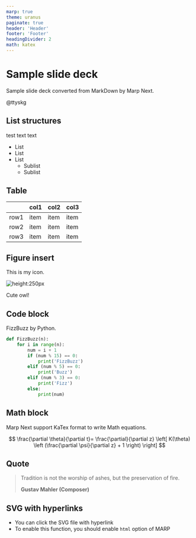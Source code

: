 ```yaml
---
marp: true
theme: uranus
paginate: true
header: 'Header'
footer: 'Footer'
headingDivider: 2
math: katex
---
```


<!-- _class: lead -->
# Sample slide deck

Sample slide deck converted from MarkDown by Marp Next.

@ttyskg

## List structures

test text text

* List
* List
* List
  * Sublist
  * Sublist

## Table

|      | col1 | col2 | col3 |
| ---- | ---- | ---- | ---- |
| row1 | item | item | item |
| row2 | item | item | item |
| row3 | item | item | item |

## Figure insert

This is my icon.

![height:250px](./img/icon.png)

Cute owl!

## Code block

FizzBuzz by Python.

```python
def FizzBuzz(n):
    for i in range(n):
        num = i + 1
        if (num % 15) == 0:
            print('FizzBuzz')
        elif (num % 5) == 0:
            print('Buzz')
        elif (num % 3) == 0:
            print('Fizz')
        else:
            print(num)
```

## Math block

Marp Next support KaTex format to write Math equations.

$$
\frac{\partial \theta}{\partial t}= \frac{\partial}{\partial z}
\left[ K(\theta) \left (\frac{\partial \psi}{\partial z} + 1 \right) \right]
$$

## Quote

> Tradition is not the worship of ashes,
> but the preservation of fire.
>
> **Gustav Mahler (Composer)**

## SVG with hyperlinks

<object type="image/svg+xml" data="img/icon.drawio.svg"> </object>

* You can click the SVG file with hyperlink
* To enable this function, you should enable `html` option of MARP
